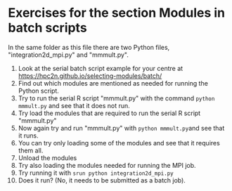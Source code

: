 # Exercises for the section Modules in batch scripts 

In the same folder as this file there are two Python files, "integration2d_mpi.py" and "mmmult.py". 

1. Look at the serial batch script example for your centre at https://hpc2n.github.io/selecting-modules/batch/ 
2. Find out which modules are mentioned as needed for running the Python script.
3. Try to run the serial R script "mmmult.py" with the command ``python mmmult.py`` and see that it does not run. 
4. Try load the modules that are required to run the serial R script "mmmult.py"
5. Now again try and run "mmmult.py" with ``python mmmult.py``and see that it runs. 
6. You can try only loading some of the modules and see that it requires them all. 
7. Unload the modules
8. Try also loading the modules needed for running the MPI job.
9. Try running it with ``srun python integration2d_mpi.py``
10. Does it run? (No, it needs to be submitted as a batch job).  


